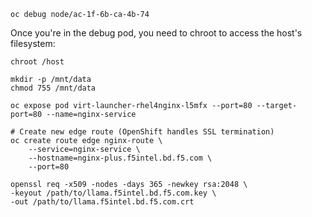 ```
oc debug node/ac-1f-6b-ca-4b-74

```
Once you're in the debug pod, you need to chroot to access the host's filesystem:

```
chroot /host

mkdir -p /mnt/data
chmod 755 /mnt/data
```

```
oc expose pod virt-launcher-rhel4nginx-l5mfx --port=80 --target-port=80 --name=nginx-service
```

```
# Create new edge route (OpenShift handles SSL termination)
oc create route edge nginx-route \
    --service=nginx-service \
    --hostname=nginx-plus.f5intel.bd.f5.com \
    --port=80
```
```
openssl req -x509 -nodes -days 365 -newkey rsa:2048 \
-keyout /path/to/llama.f5intel.bd.f5.com.key \
-out /path/to/llama.f5intel.bd.f5.com.crt

```
